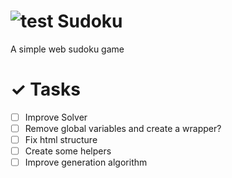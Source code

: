 # ![test](https://github.com/favicon.ico) Sudoku
A simple web sudoku game

# ✓ Tasks
- [ ] Improve Solver
- [ ] Remove global variables and create a wrapper?
- [ ] Fix html structure
- [ ] Create some helpers
- [ ] Improve generation algorithm
